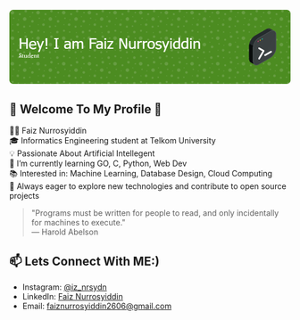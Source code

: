 ![Header](./github-header-image.png)
## 💚 Welcome To My Profile 💚
🧑‍🎓 Faiz Nurrosyiddin  
🎓 Informatics Engineering student at Telkom University  
💡 Passionate About Artificial Intellegent  
🔭 I’m currently learning GO, C, Python, Web Dev  
📚 Interested in: Machine Learning, Database Design, Cloud Computing  
🌱 Always eager to explore new technologies and contribute to open source projects  
> "Programs must be written for people to read, and only incidentally for machines to execute."  
> — Harold Abelson
## 📫 Lets Connect With ME:)
- Instagram: [@iz_nrsydn](https://www.instagram.com/iz_nrsydn?igsh=MWw4NXgyODRiaGRoNg==)
- LinkedIn: [Faiz Nurrosyiddin](https://www.linkedin.com/in/faiz-nurrosyiddin-5ab658327?utm_source=share&utm_campaign=share_via&utm_content=profile&utm_medium=android_app)
- Email: [faiznurrosyiddin2606@gmail.com](faiznurrosyiddin2606@gmail.com)
<!--
**FaizNrsydn/FaizNrsydn** is a ✨ _special_ ✨ repository because its `README.md` (this file) appears on your GitHub profile.

Here are some ideas to get you started:

- 🔭 I’m currently working on ...
- 🌱 I’m currently learning ...
- 👯 I’m looking to collaborate on ...
- 🤔 I’m looking for help with ...
- 💬 Ask me about ...
- 📫 How to reach me: ...
- 😄 Pronouns: ...
- ⚡ Fun fact: ...
-->
